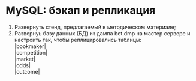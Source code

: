 # MySQL: бэкап и репликация
1. Развернуть стенд, предлагаемый в методическом материале;
2. Развернуь базу данных (БД) из дампа bet.dmp на мастер сервере и настроить так, чтобы реплицировались таблицы:<br/>
   |bookmaker|<br/>
   |competition|<br/>
   |market|<br/>
   |odds|<br/>
   |outcome|<br/>

